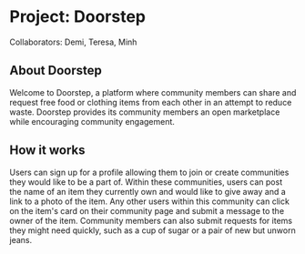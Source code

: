 # Project: Doorstep
Collaborators: Demi, Teresa, Minh

## About Doorstep
Welcome to Doorstep, a platform where community members can share and request free food or clothing items from each other in an attempt to reduce waste. Doorstep provides its community members an open marketplace while encouraging community engagement.

## How it works
Users can sign up for a profile allowing them to join or create communities they would like to be a part of. Within these communities, users can post the name of an item they currently own and would like to give away and a link to a photo of the item. Any other users within this community can click on the item's card on their community page and submit a message to the owner of the item. Community members can also submit requests for items they might need quickly, such as a cup of sugar or a pair of new but unworn jeans.
